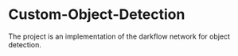# Custom-Object-Detection
The project is an implementation of the darkflow network for object detection.
